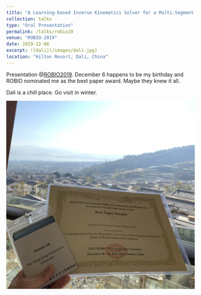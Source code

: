 ```yaml
---
title: "A Learning-based Inverse Kinematics Solver for a Multi-Segment Continuum Robot in Robot-Independent Mapping"
collection: talks
type: "Oral Presentation"
permalink: /talks/robio19
venue: "ROBIO-2019"
date: 2019-12-06
excerpt: ![dali](/images/dali.jpg)
location: "Hilton Resort, Dali, China"
---
```


Presentation @[ROBIO2019](https://www.robio.org/). December 6 happens to be my birthday and ROBIO nominated me as the best paper award. Maybe they knew it all.


Dali is a chill place. Go visit in winter.

![dali](/images/dali.jpg)

